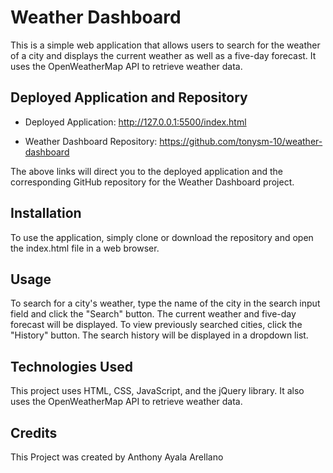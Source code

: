 # Weather Dashboard

This is a simple web application that allows users to search for the weather of a city and displays the current weather as well as a five-day forecast. It uses the OpenWeatherMap API to retrieve weather data.

## Deployed Application and Repository

- Deployed Application: http://127.0.0.1:5500/index.html

- Weather Dashboard Repository: https://github.com/tonysm-10/weather-dashboard

The above links will direct you to the deployed application and the corresponding GitHub repository for the Weather Dashboard project.

## Installation

To use the application, simply clone or download the repository and open the index.html file in a web browser.

## Usage 

To search for a city's weather, type the name of the city in the search input field and click the "Search" button. The current weather and five-day forecast will be displayed. To view previously searched cities, click the "History" button. The search history will be displayed in a dropdown list.

## Technologies Used

This project uses HTML, CSS, JavaScript, and the jQuery library. It also uses the OpenWeatherMap API to retrieve weather data.

## Credits

This Project was created by Anthony Ayala Arellano